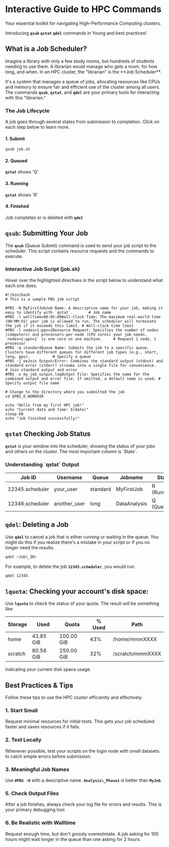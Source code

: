 Interactive Guide to HPC Commands
=================================

Your essential toolkit for navigating High-Performance Computing clusters.

Introducing **`qsub`** **`qstat`** **`qdel`** commands in Young and best practices!

What is a Job Scheduler?
------------------------

Imagine a library with only a few study rooms, but hundreds of students needing to use them. A librarian would manage who gets a room, for how long, and when. In an HPC cluster, the "librarian" is the \*\*Job Scheduler\*\*.

It's a system that manages a queue of jobs, allocating resources like CPUs and memory to ensure fair and efficient use of the cluster among all users. The commands **`qsub`**, **`qstat`**, and **`qdel`** are your primary tools 
for interacting with this "librarian."

### The Job Lifecycle

A job goes through several states from submission to completion. Click on each step below to learn more.

#### 1\. Submit

```bash
qsub job.sh
```

#### 2\. Queued

**`qstat`** shows 'Q'

#### 3\. Running

**`qstat`** shows 'R'

#### 4\. Finished

Job completes or is deleted with **`qdel`**

`qsub`: Submitting Your Job
-----------------------------

The **`qsub`** (Queue Submit) command is used to send your job script to the scheduler. This script contains resource requests and the commands to execute.

### Interactive Job Script (job.sh)

Hover over the highlighted directives in the script below to understand what each one does.

    #!/bin/bash
    # This is a sample PBS job script
    
    #PBS -N MyFirstJobJob Name: A descriptive name for your job, making it easy to identify with `qstat`.       # Job name
    #PBS -l walltime=00:05:00Wall-Clock Time: The maximum real-world time (HH:MM:SS) your job is allowed to run. The scheduler will terminate the job if it exceeds this limit. # Wall-clock time limit
    #PBS -l nodes=1:ppn=1Resource Request: Specifies the number of nodes (computers) and processors-per-node (CPU cores) your job needs. `nodes=1:ppn=1` is one core on one machine.     # Request 1 node, 1 processor
    #PBS -q standardQueue Name: Submits the job to a specific queue. Clusters have different queues for different job types (e.g., short, long, gpu).          # Specify a queue
    #PBS -j oeJoin Output/Error: Combines the standard output (stdout) and standard error (stderr) streams into a single file for convenience.                # Join standard output and error
    #PBS -o my_job_output.logOutput File: Specifies the name for the combined output and error file. If omitted, a default name is used. # Specify output file name
    
    # Change to the directory where you submitted the job
    cd $PBS_O_WORKDIR
    
    echo "Hello from my first HPC job!"
    echo "Current date and time: $(date)"
    sleep 60
    echo "Job finished successfully!"
    

`qstat` Checking Job Status
------------------------------

**`qstat`** is your window into the scheduler, showing the status of your jobs and others on the cluster. The most important column is \`State\`.

### Understanding \`qstat\` Output


|Job ID            | Username     | Queue    | Jobname      | State       |  
|------------------| -----------  | -------- | -------------| -------     |
|12345.scheduler   | your_user    | standard | MyFirstJob   | R (Running) |
|12346.scheduler   | another_user | long     | DataAnalysis | Q (Queued)  |


`qdel`: Deleting a Job
------------------------

Use **`qdel`** to cancel a job that is either running or waiting in the queue. You might do this if you realize there's a mistake in your script or if you no longer need the results.

```bash
qdel <Job\_ID>
```

For example, to delete the job **`12345.scheduler`**, you would run:

```bash
qdel 12345
```

`lquota`: Checking your account's disk space:
---------------------------------------------------

Use **`lquota`** to check the status of your quota. The result will be something like:

|Storage | Used       |Quota        |% Used |  Path
|--------|------------|-------------|-------|---------
|home    | 43.85 GiB  |  100.00 GiB | 43%   | /home/mmmXXXX
|scratch | 80.56 GiB  |  250.00 GiB | 32%   | /scratch/mmmXXXX

indicating your current disk space usage. 

Best Practices & Tips
---------------------

Follow these tips to use the HPC cluster efficiently and effectively.

### 1\. Start Small

Request minimal resources for initial tests. This gets your job scheduled faster and saves resources if it fails.

### 2\. Test Locally

Whenever possible, test your scripts on the login node with small datasets to catch simple errors before submission.

### 3\. Meaningful Job Names

Use **`#PBS -N`** with a descriptive name. **`Analysis\_Phase1`** is better than **`MyJob`**.

### 5\. Check Output Files

After a job finishes, always check your log file for errors and results. This is your primary debugging tool.

### 6\. Be Realistic with Walltime

Request enough time, but don't grossly overestimate. A job asking for 100 hours might wait longer in the queue than one asking for 2 hours.
